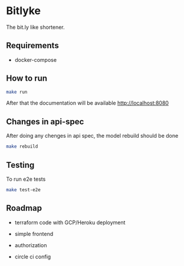 # Bitlyke

The bit.ly like shortener.

## Requirements

* docker-compose

## How to run

``` bash
make run
```

After that the documentation will be available <http://localhost:8080>

## Changes in api-spec

After doing any chenges in api spec, the model rebuild should be done

``` bash
make rebuild
```

## Testing

To run e2e tests

``` bash
make test-e2e
```

## Roadmap

* terraform code with GCP/Heroku deployment

* simple frontend

* authorization

* circle ci config
